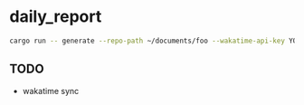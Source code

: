 # daily_report

```bash
cargo run -- generate --repo-path ~/documents/foo --wakatime-api-key YOUR_API_KEY --author-email hi@example.com
```

## TODO

- wakatime sync